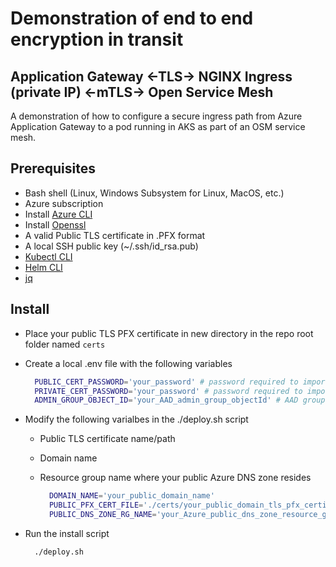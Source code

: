 # Demonstration of end to end encryption in transit
## Application Gateway <-TLS-> NGINX Ingress (private IP) <-mTLS-> Open Service Mesh 

A demonstration of how to configure a secure ingress path from Azure Application Gateway to a pod running in AKS as part of an OSM service mesh.

## Prerequisites

- Bash shell (Linux, Windows Subsystem for Linux, MacOS, etc.)
- Azure subscription
- Install [Azure CLI](https://learn.microsoft.com/en-us/cli/azure/install-azure-cli)
- Install [Openssl](https://www.openssl.org/)
- A valid Public TLS certificate in .PFX format
- A local SSH public key (~/.ssh/id_rsa.pub)
- [Kubectl CLI](https://kubernetes.io/docs/tasks/tools/)
- [Helm CLI](https://helm.sh/docs/intro/install/)
- [jq](https://stedolan.github.io/jq/download/)

## Install

- Place your public TLS PFX certificate in new directory in the repo root folder named `certs`
- Create a local .env file with the following variables
  
    ```bash
      PUBLIC_CERT_PASSWORD='your_password' # password required to import public PFX certificate into Azure Key Vault
      PRIVATE_CERT_PASSWORD='your_password' # password required to import private PFX certificate into Azure Key Vault
      ADMIN_GROUP_OBJECT_ID='your_AAD_admin_group_objectId' # AAD group for AKS Cluster Admin role permissions (add your account to this group)
    ```

- Modify the following varialbes in the ./deploy.sh script
  - Public TLS certificate name/path
  - Domain name
  - Resource group name where your public Azure DNS zone resides

    ```bash
      DOMAIN_NAME='your_public_domain_name'
      PUBLIC_PFX_CERT_FILE='./certs/your_public_domain_tls_pfx_certificate.pfx'
      PUBLIC_DNS_ZONE_RG_NAME='your_Azure_public_dns_zone_resource_group_name'
    ```

- Run the install script

    ```bash
      ./deploy.sh
    ```
